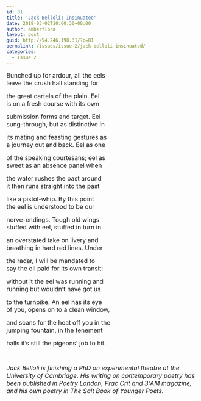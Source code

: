 ```yaml
---
id: 81
title: 'Jack Belloli: Insinuated'
date: 2018-03-02T10:00:30+00:00
author: amberflora
layout: post
guid: http://54.246.198.31/?p=81
permalink: /issues/issue-2/jack-belloli-insinuated/
categories:
  - Issue 2
---
```

<span style="font-size: 12pt;">Bunched up for ardour, all the eels</span>  
 <span style="font-size: 12pt;">leave the crush hall standing for</span>

<span style="font-size: 12pt;">the great cartels of the plain. Eel</span>  
 <span style="font-size: 12pt;">is on a fresh course with its own</span>

<span style="font-size: 12pt;">submission forms and target. Eel</span>  
 <span style="font-size: 12pt;">sung-through, but as distinctive in</span>

<span style="font-size: 12pt;">its mating and feasting gestures as</span>  
 <span style="font-size: 12pt;">a journey out and back. Eel as one</span>

<span style="font-size: 12pt;">of the speaking courtesans; eel as</span>  
 <span style="font-size: 12pt;">sweet as an absence panel when</span>

<span style="font-size: 12pt;">the water rushes the past around</span>  
 <span style="font-size: 12pt;">it then runs straight into the past</span>

<span style="font-size: 12pt;">like a pistol-whip. By this point</span>  
 <span style="font-size: 12pt;">the eel is understood to be our</span>

<span style="font-size: 12pt;">nerve-endings. Tough old wings</span>  
 <span style="font-size: 12pt;">stuffed with eel, stuffed in turn in</span>

<span style="font-size: 12pt;">an overstated take on livery and</span>  
 <span style="font-size: 12pt;">breathing in hard red lines. Under</span>

<span style="font-size: 12pt;">the radar, I will be mandated to</span>  
 <span style="font-size: 12pt;">say the oil paid for its own transit:</span>

<span style="font-size: 12pt;">without it the eel was running and</span>  
 <span style="font-size: 12pt;">running but wouldn’t have got us</span>

<span style="font-size: 12pt;">to the turnpike. An eel has its eye</span>  
 <span style="font-size: 12pt;">of you, opens on to a clean window,</span>

<span style="font-size: 12pt;">and scans for the heat off you in the</span>  
 <span style="font-size: 12pt;">jumping fountain, in the tenement</span>

<span style="font-size: 12pt;">halls it’s still the pigeons’ job to hit.</span>

&nbsp;

<span style="font-size: 12pt;"><em>Jack Belloli is finishing a PhD on experimental theatre at the University of Cambridge. His writing on contemporary poetry has been published in Poetry London, Prac Crit and 3:AM magazine, and his own poetry in The Salt Book of Younger Poets.</em></span>